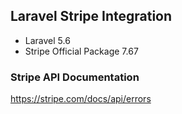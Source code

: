 ## Laravel Stripe Integration

- Laravel 5.6
- Stripe Official Package 7.67


### Stripe API Documentation
https://stripe.com/docs/api/errors
